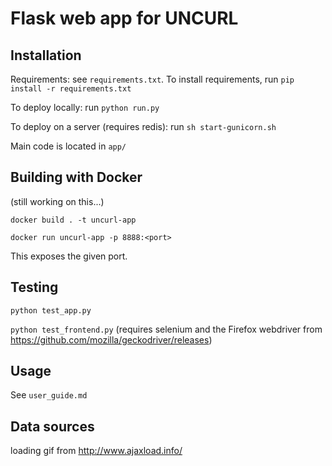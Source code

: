 Flask web app for UNCURL
=======================

## Installation

Requirements: see `requirements.txt`. To install requirements, run `pip install -r requirements.txt`

To deploy locally: run `python run.py`

To deploy on a server (requires redis): run `sh start-gunicorn.sh`

Main code is located in `app/`

## Building with Docker

(still working on this...)

`docker build . -t uncurl-app`

`docker run uncurl-app -p 8888:<port>`

This exposes the given port.

## Testing

`python test_app.py`

`python test_frontend.py` (requires selenium and the Firefox webdriver from https://github.com/mozilla/geckodriver/releases)

## Usage

See `user_guide.md`


## Data sources

loading gif from http://www.ajaxload.info/
